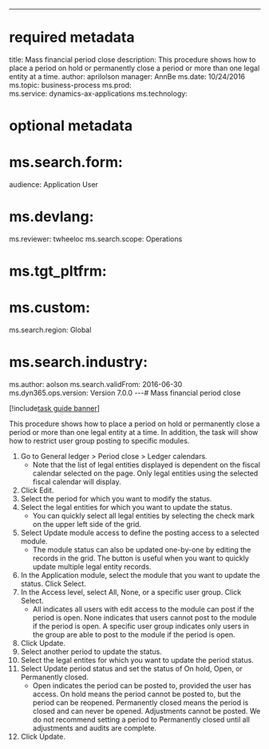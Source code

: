 --- 
# required metadata 
 
title: Mass financial period close
description: This procedure shows how to place a period on hold or permanently close a period or more than one legal entity at a time. 
author: aprilolson
manager: AnnBe 
ms.date: 10/24/2016
ms.topic: business-process 
ms.prod:  
ms.service: dynamics-ax-applications 
ms.technology:  
 
# optional metadata 
 
# ms.search.form:   
audience: Application User 
# ms.devlang:  
ms.reviewer: twheeloc
ms.search.scope: Operations 
# ms.tgt_pltfrm:  
# ms.custom:  
ms.search.region: Global
# ms.search.industry: 
ms.author: aolson
ms.search.validFrom: 2016-06-30 
ms.dyn365.ops.version: Version 7.0.0 
---# Mass financial period close

[!include[task guide banner](../../includes/task-guide-banner.md)]

This procedure shows how to place a period on hold or permanently close a period or more than one legal entity at a time. In addition, the task will show how to restrict user group posting to specific modules.

1. Go to General ledger > Period close > Ledger calendars.
    * Note that the list of legal entities displayed is dependent on the fiscal calendar selected on the page. Only legal entities using the selected fiscal calendar will display.  
2. Click Edit.
3. Select the period for which you want to modify the status.
4. Select the legal entities for which you want to update the status.
    * You can quickly select all legal entities  by selecting the check mark on the upper left side of the grid.  
5. Select Update module access to define the posting access to a selected module.
    * The module status can also be updated one-by-one by editing the records in the grid. The button is useful when you want to quickly update multiple legal entity records.  
6. In the Application module, select the module that you want to update the status. Click Select.
7. In the Access level, select All, None, or a specific user group. Click Select.
    * All indicates all users with edit access to the module can post if the period is open. None indicates that users cannot post to the module if the period is open. A specific user group indicates only users in the group are able to post to the module if the period is open.  
8. Click Update.
9. Select another period to update the status.
10. Select the legal entites for which you want to update the period status.
11. Select Update period status and set the status of On hold, Open, or Permanently closed.
    * Open indicates the period can be posted to, provided the user has access. On hold means the period cannot be posted to, but the period can be reopened. Permanently closed means the period is closed and can never be opened. Adjustments cannot be posted. We do not recommend setting a period to Permanently closed until all adjustments and audits are complete.  
12. Click Update.

